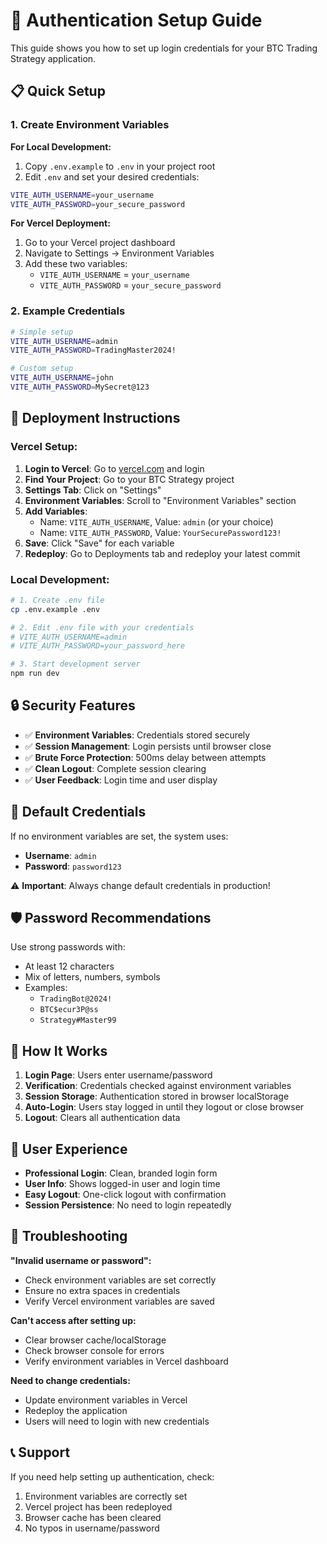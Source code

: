 # 🔐 Authentication Setup Guide

This guide shows you how to set up login credentials for your BTC Trading Strategy application.

## 📋 Quick Setup

### 1. Create Environment Variables

**For Local Development:**
1. Copy `.env.example` to `.env` in your project root
2. Edit `.env` and set your desired credentials:
```bash
VITE_AUTH_USERNAME=your_username
VITE_AUTH_PASSWORD=your_secure_password
```

**For Vercel Deployment:**
1. Go to your Vercel project dashboard
2. Navigate to Settings → Environment Variables
3. Add these two variables:
   - `VITE_AUTH_USERNAME` = `your_username`
   - `VITE_AUTH_PASSWORD` = `your_secure_password`

### 2. Example Credentials

```bash
# Simple setup
VITE_AUTH_USERNAME=admin
VITE_AUTH_PASSWORD=TradingMaster2024!

# Custom setup
VITE_AUTH_USERNAME=john
VITE_AUTH_PASSWORD=MySecret@123
```

## 🚀 Deployment Instructions

### Vercel Setup:
1. **Login to Vercel**: Go to [vercel.com](https://vercel.com) and login
2. **Find Your Project**: Go to your BTC Strategy project
3. **Settings Tab**: Click on "Settings" 
4. **Environment Variables**: Scroll to "Environment Variables" section
5. **Add Variables**:
   - Name: `VITE_AUTH_USERNAME`, Value: `admin` (or your choice)
   - Name: `VITE_AUTH_PASSWORD`, Value: `YourSecurePassword123!`
6. **Save**: Click "Save" for each variable
7. **Redeploy**: Go to Deployments tab and redeploy your latest commit

### Local Development:
```bash
# 1. Create .env file
cp .env.example .env

# 2. Edit .env file with your credentials
# VITE_AUTH_USERNAME=admin
# VITE_AUTH_PASSWORD=your_password_here

# 3. Start development server
npm run dev
```

## 🔒 Security Features

- ✅ **Environment Variables**: Credentials stored securely
- ✅ **Session Management**: Login persists until browser close
- ✅ **Brute Force Protection**: 500ms delay between attempts
- ✅ **Clean Logout**: Complete session clearing
- ✅ **User Feedback**: Login time and user display

## 🎯 Default Credentials

If no environment variables are set, the system uses:
- **Username**: `admin`
- **Password**: `password123`

⚠️ **Important**: Always change default credentials in production!

## 🛡️ Password Recommendations

Use strong passwords with:
- At least 12 characters
- Mix of letters, numbers, symbols
- Examples:
  - `TradingBot@2024!`
  - `BTC$ecur3P@ss`
  - `Strategy#Master99`

## 🔧 How It Works

1. **Login Page**: Users enter username/password
2. **Verification**: Credentials checked against environment variables
3. **Session Storage**: Authentication stored in browser localStorage
4. **Auto-Login**: Users stay logged in until they logout or close browser
5. **Logout**: Clears all authentication data

## 📱 User Experience

- **Professional Login**: Clean, branded login form
- **User Info**: Shows logged-in user and login time
- **Easy Logout**: One-click logout with confirmation
- **Session Persistence**: No need to login repeatedly

## 🚨 Troubleshooting

**"Invalid username or password":**
- Check environment variables are set correctly
- Ensure no extra spaces in credentials
- Verify Vercel environment variables are saved

**Can't access after setting up:**
- Clear browser cache/localStorage
- Check browser console for errors
- Verify environment variables in Vercel dashboard

**Need to change credentials:**
- Update environment variables in Vercel
- Redeploy the application
- Users will need to login with new credentials

## 📞 Support

If you need help setting up authentication, check:
1. Environment variables are correctly set
2. Vercel project has been redeployed
3. Browser cache has been cleared
4. No typos in username/password